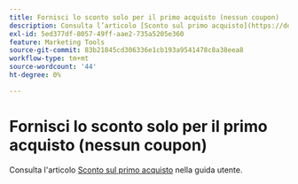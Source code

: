 ```yaml
---
title: Fornisci lo sconto solo per il primo acquisto (nessun coupon)
description: Consulta l’articolo [Sconto sul primo acquisto](https://docs.magento.com/m2/ee/user_guide/marketing/price-rule-discount-first-purchase.html) nella nostra guida utente.
exl-id: 5ed377df-8057-49ff-aae2-735a5205e360
feature: Marketing Tools
source-git-commit: 83b21845cd306336e1cb193a9541478c8a38eea8
workflow-type: tm+mt
source-wordcount: '44'
ht-degree: 0%

---
```


# Fornisci lo sconto solo per il primo acquisto (nessun coupon)

Consulta l&#39;articolo [Sconto sul primo acquisto](https://docs.magento.com/m2/ee/user_guide/marketing/price-rule-discount-first-purchase.html) nella guida utente.
